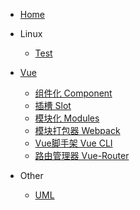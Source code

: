 <!-- docs/_sidebar.md -->

* [Home](/)

* Linux
  * [Test](/Linux/a.md)

* [Vue](/vue/)
  * [组件化 Component](vue/component.md)
  * [插槽 Slot](vue/slot.md)
  * [模块化 Modules](vue/modules.md)
  * [模块打包器 Webpack](vue/webpack.md)
  * [Vue脚手架 Vue CLI](vue/vue_cli.md)
  * [路由管理器 Vue-Router](vue/vue_router.md)

* Other
  * [UML](others/uml/uml.md)
